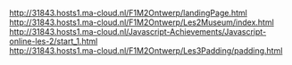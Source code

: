 http://31843.hosts1.ma-cloud.nl/F1M2Ontwerp/landingPage.html  
http://31843.hosts1.ma-cloud.nl/F1M2Ontwerp/Les2Museum/index.html  
http://31843.hosts1.ma-cloud.nl/Javascript-Achievements/Javascript-online-les-2/start_1.html  
http://31843.hosts1.ma-cloud.nl/F1M2Ontwerp/Les3Padding/padding.html  